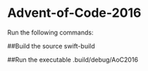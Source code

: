 # Advent-of-Code-2016

Run the following commands:

##Build the source
swift-build

##Run the executable
.build/debug/AoC2016 <token> <day>
